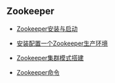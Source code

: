 ## Zookeeper

- [Zookeeper安装与启动](https://github.com/xinput123/about-me/blob/main/Zookeeper/Zookeeper%E5%AE%89%E8%A3%85%E4%B8%8E%E5%90%AF%E5%8A%A8.md)

- [安装配置一个Zookeeper生产环境](https://github.com/xinput123/about-me/blob/main/Zookeeper/%E5%AE%89%E8%A3%85%E9%85%8D%E7%BD%AE%E4%B8%80%E4%B8%AAZookeeper%E7%94%9F%E4%BA%A7%E7%8E%AF%E5%A2%83.md)

- [Zookeeper集群模式搭建](https://github.com/xinput123/about-me/blob/main/Zookeeper/Zookeeper%E9%9B%86%E7%BE%A4%E6%A8%A1%E5%BC%8F%E6%90%AD%E5%BB%BA.md)

- [Zookeeper命令](https://github.com/xinput123/about-me/blob/main/Zookeeper/Zookeeper%E5%91%BD%E4%BB%A4.md)

